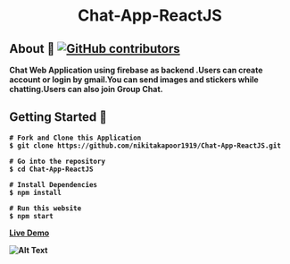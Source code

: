 <b><h1 align=center> Chat-App-ReactJS </h1></b>

## <strong>About 🚩 [![GitHub contributors](https://img.shields.io/github/contributors/nikitakapoor1919/Chat-App-ReactJS.svg)](https://github.com/nikitakapoor1919/Chat-App-ReactJS/graphs/contributors/)
Chat Web Application using firebase as backend .Users can create account or login by gmail.You can send images and stickers while chatting.Users can also join Group Chat.

## <strong>Getting Started</strong> 🚀 
```
# Fork and Clone this Application
$ git clone https://github.com/nikitakapoor1919/Chat-App-ReactJS.git

# Go into the repository
$ cd Chat-App-ReactJS

# Install Dependencies
$ npm install

# Run this website 
$ npm start
```

<a href='https://react-chatapp-22693.firebaseapp.com/'>Live Demo</a>

![Alt Text](https://media4.giphy.com/media/ibdnpzxWVq2jAzJSPJ/200w.webp)
